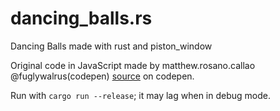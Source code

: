 # dancing_balls.rs
Dancing Balls made with rust and piston_window

Original code in JavaScript made by matthew.rosano.callao \@fuglywalrus(codepen) [source](https://codepen.io/fuglywalrus/pen/gRZOzb) on codepen.

Run with `cargo run --release`; it may lag when in debug mode.
